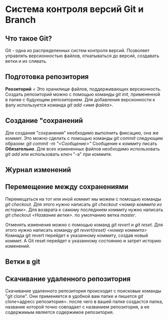 # Система контроля версий Git и  Branch

## Что такое Git?
Git - одна из распределенных систем контроля версий. Позволяет управлять версионностью файлов, откатываться до версий, создавать ветки и их сливать.
## Подготовка репозитория

**Реозиторий** = Это хранилище файлов, поддерживающих версионность.
Создать репозиторий можно с помощью команды *git init*, примененной в папке с будующим репозиторием.
Для добавления версионности к фалу используется команда *git add <имя файла>*.

## Создание "сохранений 
Для создания "сохранения" необходимо выполнить фиксацию, она же коммит. Это можно сделать с помощью команды *git commit* следующим образом: *git commit -m "<Сообщение>"* Сообщение к коммиту писать **Обязательно**.
Для всех измененных файлов необходимо использовать *git add* или использовать ключ "-a" при коммите.

## Журнал изменений

## Перемещение между сохранениями 
 Перемещаться на тот или иной коммит мы можем с помощью команды *git checkout*. Для этого нужно написать *git checkout <номер коммита из истории>*. Для возврата к самому последнием коммиту нужно написать *git checkout <Название ветки>*. по умолчанию ветка *master*.

 Отменять изменения можно с помощью команд *git revert* и *git reset*. Для этого нужно написать команду *git revert(reset) <номер коммита>* Комнада git revert перейдет к указанному коммиту, создав новый коммит. А Git reset перейдет к указанному состоянию и затрет историю изменений.


## Ветки в git

## Скачивание удаленного репозитория
Скачивание удаленного репозитория происходит  с поисковые команды "git clone". Они применяется в удобной вам папке и пишется *git clone*<адресс репозитория>. после чего в вашей папке создастся папка, название которой точно совпадает с названием репозитория, а ее содержимым является содержимое репозитория.
